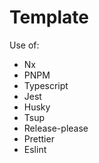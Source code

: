 # Template

Use of:
- Nx
- PNPM
- Typescript
- Jest
- Husky
- Tsup
- Release-please
- Prettier
- Eslint
